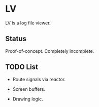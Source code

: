 # LV

LV is a log file viewer.

## Status

Proof-of-concept. Completely incomplete.

## TODO List

* Route signals via reactor.

* Screen buffers.

* Drawing logic.
